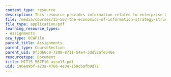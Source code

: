 ```yaml
---
content_type: resource
description: This resource provides information related to enterprise 2.0.
file: /media/courses/15-567-the-economics-of-information-strategy-structure-and-pricing-fall-2010/196e09bfa23a47664e34159cb8fb9d72_MIT15_567F10_assn15.pdf
file_type: application/pdf
learning_resource_types:
- Assignments
ocw_type: OCWFile
parent_title: Assignments
parent_type: CourseSection
parent_uid: 0f3d66c0-7208-8711-54e4-3dd52afe546e
resourcetype: Document
title: MIT15_567F10_assn15.pdf
uid: 196e09bf-a23a-4766-4e34-159cb8fb9d72
---
```

